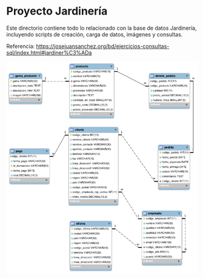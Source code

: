 # Proyecto Jardinería

Este directorio contiene todo lo relacionado con la base de datos Jardinería, incluyendo scripts de creación, carga de datos, imágenes y consultas.

Referencia: https://josejuansanchez.org/bd/ejercicios-consultas-sql/index.html#jardiner%C3%ADa

![Diagrama Jardinería](./jardineria.png)
